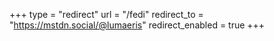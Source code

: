 +++
type = "redirect"
url = "/fedi"
redirect_to = "https://mstdn.social/@lumaeris"
redirect_enabled = true
+++